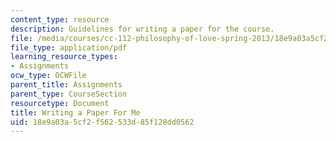 ```yaml
---
content_type: resource
description: Guidelines for writing a paper for the course.
file: /media/courses/cc-112-philosophy-of-love-spring-2013/18e9a03a5cf2f562533d85f128dd0562_MITCC_112S13_WritingAPaper.pdf
file_type: application/pdf
learning_resource_types:
- Assignments
ocw_type: OCWFile
parent_title: Assignments
parent_type: CourseSection
resourcetype: Document
title: Writing a Paper For Me
uid: 18e9a03a-5cf2-f562-533d-85f128dd0562
---
```

